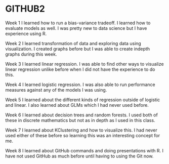 # GITHUB2
Week 1
I learned how to run a bias-variance tradeoff. I learned how to evaluate models as well. I was pretty new to data science but I have experience using R. 

Week 2
I learned transformation of data and exploring data using visualization. I created graphs before but I was able to create indepth graphs during this week.

Week 3
I learned linear regression. I was able to find other ways to visualize linear regression unlike before when I did not have the experience to do this.

Week 4
I learned logistic regression. I was also able to run performance measures against any of the models I was using.

Week 5
I learned about the different kinds of regression outside of logistic and linear. I also learned about GLMs which I had never used before.

Week 6
I learned about decision trees and random forests. I used both of these in discrete mathematics but not as in depth as I used in this class.

Week 7
I learned about KClustering and how to visualize this. I had never used either of these before so learning this was an interesting concept for me.

Week 8
I learned about GitHub commands and doing presentations with R. I have not used GitHub as much before until having to using the Git now.
